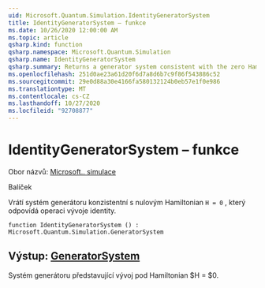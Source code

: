 ```yaml
---
uid: Microsoft.Quantum.Simulation.IdentityGeneratorSystem
title: IdentityGeneratorSystem – funkce
ms.date: 10/26/2020 12:00:00 AM
ms.topic: article
qsharp.kind: function
qsharp.namespace: Microsoft.Quantum.Simulation
qsharp.name: IdentityGeneratorSystem
qsharp.summary: Returns a generator system consistent with the zero Hamiltonian `H = 0`, which corresponds to the identity evolution operation.
ms.openlocfilehash: 251d0ae23a61d20f6d7a8d6b7c9f86f543886c52
ms.sourcegitcommit: 29e0d88a30e4166fa580132124b0eb57e1f0e986
ms.translationtype: MT
ms.contentlocale: cs-CZ
ms.lasthandoff: 10/27/2020
ms.locfileid: "92708877"
---
```

# <a name="identitygeneratorsystem-function"></a>IdentityGeneratorSystem – funkce

Obor názvů: [Microsoft.. simulace](xref:Microsoft.Quantum.Simulation)

Balíček [](https://nuget.org/packages/)


Vrátí systém generátoru konzistentní s nulovým Hamiltonian `H = 0` , který odpovídá operaci vývoje identity.

```qsharp
function IdentityGeneratorSystem () : Microsoft.Quantum.Simulation.GeneratorSystem
```


## <a name="output--generatorsystem"></a>Výstup: [GeneratorSystem](xref:Microsoft.Quantum.Simulation.GeneratorSystem)

Systém generátoru představující vývoj pod Hamiltonian $H = $0.